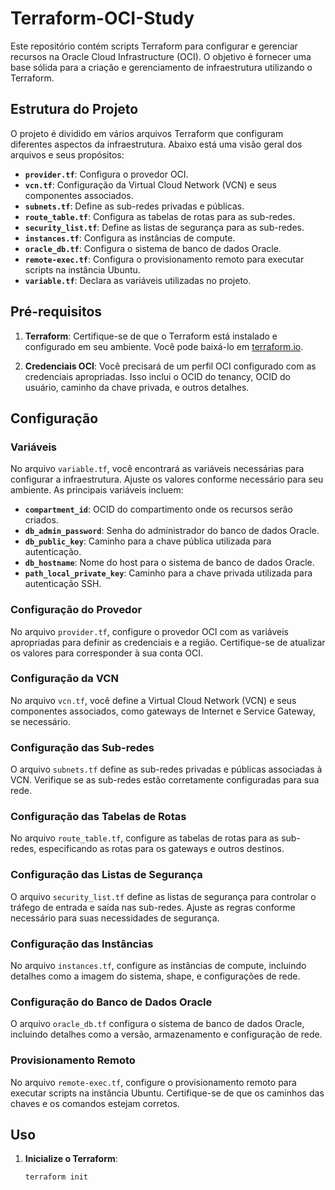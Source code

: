# Terraform-OCI-Study

Este repositório contém scripts Terraform para configurar e gerenciar recursos na Oracle Cloud Infrastructure (OCI). O objetivo é fornecer uma base sólida para a criação e gerenciamento de infraestrutura utilizando o Terraform.

## Estrutura do Projeto

O projeto é dividido em vários arquivos Terraform que configuram diferentes aspectos da infraestrutura. Abaixo está uma visão geral dos arquivos e seus propósitos:

- **`provider.tf`**: Configura o provedor OCI.
- **`vcn.tf`**: Configuração da Virtual Cloud Network (VCN) e seus componentes associados.
- **`subnets.tf`**: Define as sub-redes privadas e públicas.
- **`route_table.tf`**: Configura as tabelas de rotas para as sub-redes.
- **`security_list.tf`**: Define as listas de segurança para as sub-redes.
- **`instances.tf`**: Configura as instâncias de compute.
- **`oracle_db.tf`**: Configura o sistema de banco de dados Oracle.
- **`remote-exec.tf`**: Configura o provisionamento remoto para executar scripts na instância Ubuntu.
- **`variable.tf`**: Declara as variáveis utilizadas no projeto.

## Pré-requisitos

1. **Terraform**: Certifique-se de que o Terraform está instalado e configurado em seu ambiente. Você pode baixá-lo em [terraform.io](https://www.terraform.io/downloads.html).

2. **Credenciais OCI**: Você precisará de um perfil OCI configurado com as credenciais apropriadas. Isso inclui o OCID do tenancy, OCID do usuário, caminho da chave privada, e outros detalhes.

## Configuração

### Variáveis

No arquivo `variable.tf`, você encontrará as variáveis necessárias para configurar a infraestrutura. Ajuste os valores conforme necessário para seu ambiente. As principais variáveis incluem:

- **`compartment_id`**: OCID do compartimento onde os recursos serão criados.
- **`db_admin_password`**: Senha do administrador do banco de dados Oracle.
- **`db_public_key`**: Caminho para a chave pública utilizada para autenticação.
- **`db_hostname`**: Nome do host para o sistema de banco de dados Oracle.
- **`path_local_private_key`**: Caminho para a chave privada utilizada para autenticação SSH.

### Configuração do Provedor

No arquivo `provider.tf`, configure o provedor OCI com as variáveis apropriadas para definir as credenciais e a região. Certifique-se de atualizar os valores para corresponder à sua conta OCI.

### Configuração da VCN

No arquivo `vcn.tf`, você define a Virtual Cloud Network (VCN) e seus componentes associados, como gateways de Internet e Service Gateway, se necessário.

### Configuração das Sub-redes

O arquivo `subnets.tf` define as sub-redes privadas e públicas associadas à VCN. Verifique se as sub-redes estão corretamente configuradas para sua rede.

### Configuração das Tabelas de Rotas

No arquivo `route_table.tf`, configure as tabelas de rotas para as sub-redes, especificando as rotas para os gateways e outros destinos.

### Configuração das Listas de Segurança

O arquivo `security_list.tf` define as listas de segurança para controlar o tráfego de entrada e saída nas sub-redes. Ajuste as regras conforme necessário para suas necessidades de segurança.

### Configuração das Instâncias

No arquivo `instances.tf`, configure as instâncias de compute, incluindo detalhes como a imagem do sistema, shape, e configurações de rede.

### Configuração do Banco de Dados Oracle

O arquivo `oracle_db.tf` configura o sistema de banco de dados Oracle, incluindo detalhes como a versão, armazenamento e configuração de rede.

### Provisionamento Remoto

No arquivo `remote-exec.tf`, configure o provisionamento remoto para executar scripts na instância Ubuntu. Certifique-se de que os caminhos das chaves e os comandos estejam corretos.

## Uso

1. **Inicialize o Terraform**:
   ```bash
   terraform init
